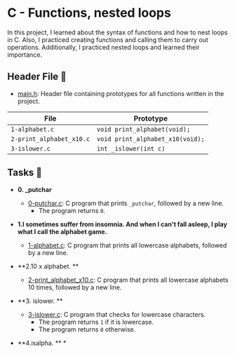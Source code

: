 # C - Functions, nested loops

In this project, I learned about the syntax of functions and how to nest loops in C. Also, I practiced creating functions and calling them to carry out operations. Additionally, I practiced nested loops and learned their importance.

## Header File :file_folder:

* [main.h](./main.h): Header file containing prototypes for all
functions written in the project.

| File                     | Prototype                        |
| ------------------------ | -------------------------------- |
| `1-alphabet.c`           | `void print_alphabet(void);`     |
| `2-print_alphabet_x10.c` | `void print_alphabet_x10(void);` |
| `3-islower.c`            | `int _islower(int c)`            |

## Tasks :page_with_curl:

* **0. _putchar**
  * [0-putchar.c](./0-putchar.c): C program that prints `_putchar`,
  followed by a new line.
  	   * The program returns `0`.

* **1.I sometimes suffer from insomnia. And when I can't fall asleep, I play what I call the alphabet game.**
  * [1-alphabet.c](./1-alphabet.c): C program that prints all lowercase alphabets,
  followed by a new line.

* **2.10 x alphabet. **
  * [2-print_alphabet_x10.c](./2-print_alphabet_x10.c): C program that prints all lowercase alphabets 10 times,
  followed by a new line.

* **3. islower. **
  * [3-islower.c](./3-islower.c): C program that checks for lowercase characters.
    * The program returns `1` if it is lowercase.
    * The program returns `0` otherwise.

* **4.isalpha. **
  *